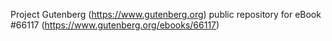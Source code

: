 Project Gutenberg (https://www.gutenberg.org) public repository for
eBook #66117 (https://www.gutenberg.org/ebooks/66117)
